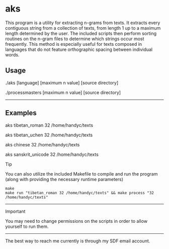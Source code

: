 # aks
This program is a utility for extracting n-grams from texts.
It extracts every contiguous string from a collection of texts,
from length 1 up to a maximum length determined by the user.
The included scripts then perform sorting routines on the
n-gram files to determine which strings occur most frequently.
This method is especially useful for texts composed in languages
that do not feature orthographic spacing between individual
words.

## Usage

./aks [language] [maximum n value] [source directory]

./processmasters [maximum n value] [source directory]

---
## Examples

aks tibetan_roman 32 /home/handyc/texts

aks tibetan_uchen 32 /home/handyc/texts

aks chinese 32 /home/handyc/texts

aks sanskrit_unicode 32 /home/handyc/texts


> [!TIP]
> You can also utilize the included Makefile to compile and run the program (along with providing the necessary runtime parameters)

```
make
make run "tibetan_roman 32 /home/handyc/texts" && make process "32 /home/handyc/texts" 
```


---
> [!IMPORTANT]
> You may need to change permissions on the scripts in order to allow yourself
> to run them.

---
The best way to reach me currently is through my SDF email account.
